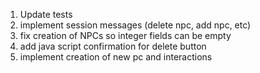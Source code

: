 1. Update tests
2. implement session messages (delete npc, add npc, etc)
3. fix creation of NPCs so integer fields can be empty
4. add java script confirmation for delete button
5. implement creation of new pc and interactions 